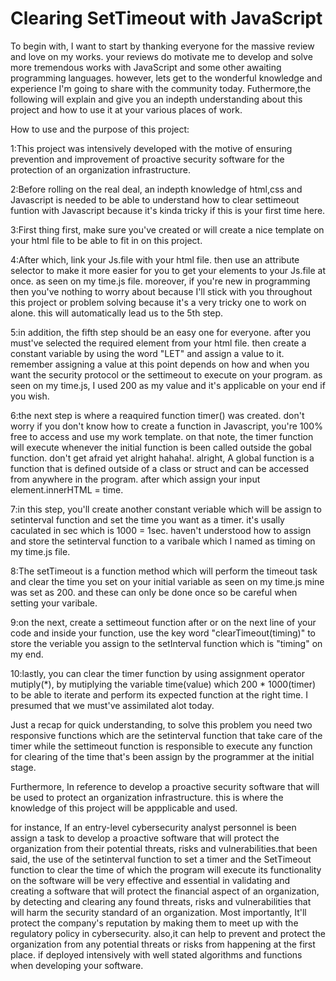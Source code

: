 #  Clearing SetTimeout with JavaScript 

To begin with, I want to start by thanking everyone for the massive review and love on my works. your reviews do motivate me to develop and solve more tremendous works with JavaScript and some other awaiting programming languages. however, lets get to the wonderful knowledge and experience I'm going to share with the community today.
 Futhermore,the following will explain and give you an indepth understanding about this project and how to use it at your various places of work.

How to use and the purpose of this project:

1:This project was intensively developed with the motive of ensuring prevention and improvement of proactive security software for the protection of an organization infrastructure.

2:Before rolling on the real deal, an indepth knowledge of html,css and Javascript is needed to be able to understand how to clear settimeout funtion with Javascript because it's kinda tricky if this is your first time here.

3:First thing first, make sure you've created or will create a nice template on your html file to be able to fit in on this project.

4:After which, link your Js.file with your html file. then use an attribute selector to make it more easier for you to get your elements to your Js.file at once. as seen on my time.js file. moreover, if you're new in programming then you've nothing to worry about because I'll stick with you throughout this project or problem solving because it's a very tricky one to work on alone. this will automatically lead us to the 5th step.

5:in addition, the fifth step should be an easy one for everyone. after you must've selected the required element from your html file. then create a constant variable by using the word "LET" and assign a value to it. remember assigning a value at this point depends on how and when you want the security protocol or the settimeout to execute on your program. as seen on my time.js, I used 200 as my value and it's applicable on your end if you wish.

6:the next step is where a reaquired function timer() was created. don't worry if you don't know how to create a function in Javascript, you're 100% free to access and use my work template. on that note, the timer function will execute whenever the initial function is been called outside the gobal function. don't get afraid yet alright hahaha!. alright, A global function is a function that is defined outside of a class or struct and can be accessed from anywhere in the program. after which assign your input element.innerHTML = time.

7:in this step, you'll create another constant veriable  which will be assign to setinterval function and set the time you want as a timer. it's usally caculated in sec which is 1000 = 1sec. haven't understood how to assign and store the setinterval function to a varibale which I named as timing on my time.js file.

8:The setTimeout is a function method which will perform the timeout task and clear the time you set on your initial variable as seen on my time.js mine was set as 200. and these can only be done once so be careful when setting your varibale.

9:on the next, create a settimeout function after or on the next line of your code and inside your function, use the key word "clearTimeout(timing)" to store the veriable you assign to the setInterval function which is "timing" on my end.
 
10:lastly, you can clear the timer function by using assignment operator mutiply(*), by mutiplying the variable time(value) which 200 * 1000(timer) to be able to iterate and perform its expected function at the right time. I presumed that we must've assimilated alot today.

Just a recap for quick understanding, to solve this problem you need two responsive functions which are the setinterval function that take care of the timer while the settimeout function is responsible to execute any function for clearing of the time that's been assign by the programmer at the initial stage. 

Furthermore, In reference to develop a proactive security software that will be used to protect an organization infrastructure. this is where the knowledge of this project will be appplicable and used. 

for instance, If an entry-level cybersecurity analyst personnel is been assign a task to develop a proactive software that will protect the organization from their potential threats, risks and vulnerabilities.that been said, the use of the setinterval function to set a timer and the SetTimeout function to clear the time of which the program will execute its functionality on the software will be very effective and essential in validating and creating a software that will protect the financial aspect of an organization, by detecting and clearing any found threats, risks and vulnerabilities that will harm the security standard of an organization. Most importantly, It'll protect the company's  reputation by making them to meet up with the regulatory policy in cybersecurity. also,it can help to prevent and protect the organization from any potential threats or risks from happening at the first place. if deployed intensively with well stated algorithms and functions when developing your software.









